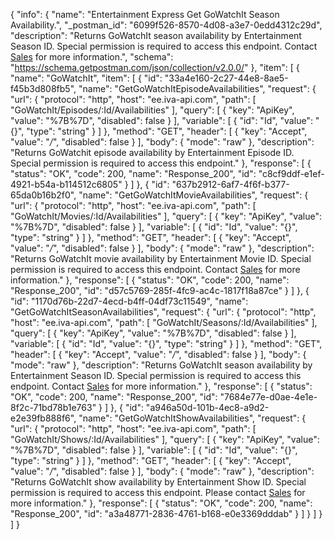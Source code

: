 {
  "info": {
    "name": "Entertainment Express Get GoWatchIt Season Availability.",
    "_postman_id": "6099f526-8570-4d08-a3e7-0edd4312c29d",
    "description": "Returns GoWatchIt season availability by Entertainment Season ID.  Special permission is required to access this endpoint.  Contact [Sales](mailto:Sales@InternetVideoArchive.com) for more information.",
    "schema": "https://schema.getpostman.com/json/collection/v2.0.0/"
  },
  "item": [
    {
      "name": "GoWatchIt",
      "item": [
        {
          "id": "33a4e160-2c27-44e8-8ae5-f45b3d808fb5",
          "name": "GetGoWatchItEpisodeAvailabilities",
          "request": {
            "url": {
              "protocol": "http",
              "host": "ee.iva-api.com",
              "path": [
                "GoWatchIt/Episodes/:Id/Availabilities"
              ],
              "query": [
                {
                  "key": "ApiKey",
                  "value": "%7B%7D",
                  "disabled": false
                }
              ],
              "variable": [
                {
                  "id": "Id",
                  "value": "{}",
                  "type": "string"
                }
              ]
            },
            "method": "GET",
            "header": [
              {
                "key": "Accept",
                "value": "*/*",
                "disabled": false
              }
            ],
            "body": {
              "mode": "raw"
            },
            "description": "Returns GoWatchit episode availability by Entertainment Episode ID. Special permission is required to access this endpoint."
          },
          "response": [
            {
              "status": "OK",
              "code": 200,
              "name": "Response_200",
              "id": "c8cf9ddf-e1ef-4921-b54a-b114512c6805"
            }
          ]
        },
        {
          "id": "637b2912-6af7-4f6f-b377-65da0b16b2f0",
          "name": "GetGoWatchItMovieAvailabilities",
          "request": {
            "url": {
              "protocol": "http",
              "host": "ee.iva-api.com",
              "path": [
                "GoWatchIt/Movies/:Id/Availabilities"
              ],
              "query": [
                {
                  "key": "ApiKey",
                  "value": "%7B%7D",
                  "disabled": false
                }
              ],
              "variable": [
                {
                  "id": "Id",
                  "value": "{}",
                  "type": "string"
                }
              ]
            },
            "method": "GET",
            "header": [
              {
                "key": "Accept",
                "value": "*/*",
                "disabled": false
              }
            ],
            "body": {
              "mode": "raw"
            },
            "description": "Returns GoWatchIt movie availability by Entertainment Movie ID.  Special permission is required to access this endpoint.  Contact [Sales](mailto:Sales@InternetVideoArchive.com) for more information."
          },
          "response": [
            {
              "status": "OK",
              "code": 200,
              "name": "Response_200",
              "id": "d57c5769-285f-4fc9-ac4c-1817f18a87ce"
            }
          ]
        },
        {
          "id": "1170d76b-22d7-4ecd-b4ff-04df73c11549",
          "name": "GetGoWatchItSeasonAvailabilities",
          "request": {
            "url": {
              "protocol": "http",
              "host": "ee.iva-api.com",
              "path": [
                "GoWatchIt/Seasons/:Id/Availabilities"
              ],
              "query": [
                {
                  "key": "ApiKey",
                  "value": "%7B%7D",
                  "disabled": false
                }
              ],
              "variable": [
                {
                  "id": "Id",
                  "value": "{}",
                  "type": "string"
                }
              ]
            },
            "method": "GET",
            "header": [
              {
                "key": "Accept",
                "value": "*/*",
                "disabled": false
              }
            ],
            "body": {
              "mode": "raw"
            },
            "description": "Returns GoWatchIt season availability by Entertainment Season ID.  Special permission is required to access this endpoint.  Contact [Sales](mailto:Sales@InternetVideoArchive.com) for more information."
          },
          "response": [
            {
              "status": "OK",
              "code": 200,
              "name": "Response_200",
              "id": "7684e77e-d0ae-4e1e-8f2c-71bd78b1e763"
            }
          ]
        },
        {
          "id": "a946a50d-101b-4ec8-a9d2-e2e39fb888f6",
          "name": "GetGoWatchItShowAvailabilities",
          "request": {
            "url": {
              "protocol": "http",
              "host": "ee.iva-api.com",
              "path": [
                "GoWatchIt/Shows/:Id/Availabilities"
              ],
              "query": [
                {
                  "key": "ApiKey",
                  "value": "%7B%7D",
                  "disabled": false
                }
              ],
              "variable": [
                {
                  "id": "Id",
                  "value": "{}",
                  "type": "string"
                }
              ]
            },
            "method": "GET",
            "header": [
              {
                "key": "Accept",
                "value": "*/*",
                "disabled": false
              }
            ],
            "body": {
              "mode": "raw"
            },
            "description": "Returns GoWatchIt show availability by Entertainment Show ID.  Special permission is required to access this endpoint. Please contact [Sales](mailto:Sales@InternetVideoArchive.com) for more information."
          },
          "response": [
            {
              "status": "OK",
              "code": 200,
              "name": "Response_200",
              "id": "a3a48771-2836-4761-b168-e0e3369dddab"
            }
          ]
        }
      ]
    }
  ]
}